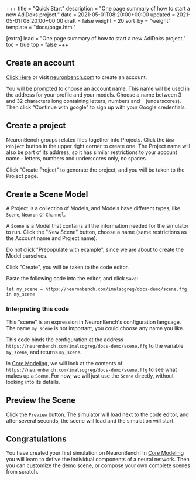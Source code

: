 +++
title = "Quick Start"
description = "One page summary of how to start a new AdiDoks project."
date = 2021-05-01T08:20:00+00:00
updated = 2021-05-01T08:20:00+00:00
draft = false
weight = 20
sort_by = "weight"
template = "docs/page.html"

[extra]
lead = "One page summary of how to start a new AdiDoks project."
toc = true
top = false
+++


## Create an account

<a href="https://neuronbench.com/signup">Click Here</a> or visit <a href="https://neuronbench.com">neuronbench.com</a> to create an account.

You will be prompted to choose an account name. This name will be used in the address for your profile and your models. Choose a name between 3 and 32 characters long containing letters, numbers and `_` (underscores). Then click "Continue with google" to sign up with your Google credentials.

## Create a project

NeuronBench groups related files together into Projects. Click the `New Project` button in the upper right corner to create one. The Project name will also be part of its address, so it has similar restrictions to your account name - letters, numbers and underscores only, no spaces.

Click "Create Project" to generate the project, and you will be taken to the Project page.

## Create a Scene Model

A Project is a collection of Models, and Models have different types, like `Scene`, `Neuron` or `Channel`.

A `Scene` is a Model that contains all the information needed for the simulator to run. Click the "New Scene" button, choose a name (same restrictions as the Account name and Project name).

Do not click "Prepopulate with example", since we are about to create the Model ourselves.

Click "Create", you will be taken to the code editor.

Paste the following code into the editor, and click `Save`:

```
let my_scene = https://neuronbench.com/imalsogreg/docs-demo/scene.ffg
in my_scene
```

### Interpreting this code

This "scene" is an expression in NeuronBench's configuration language. The name `my_scene` is not important,  you could choose any name you like.

This code binds the configuration at the address
`https://neuronbench.com/imalsogreg/docs-demo/scene.ffg` to the variable
`my_scene`, and returns `my_scene`.

In [Core Modeling](../core-modeling/), we will look at the contents of
`https://neuronbench.com/imalsogreg/docs-demo/scene.ffg` to see what makes up a `Scene`. For now, we will just use the `Scene` directly, without looking into its details.


## Preview the Scene

Click the `Preview` button. The simulator will load next to the code editor,
and after several seconds, the scene will load and the simulation will start.

## Congratulations

You have created your first simulation on NeuronBench! In
[Core Modeling](../core-modeling/) you will learn to defive the individual
components of a neural network. Then you can customize the demo scene, or
compose your own complete scenes from scratch.
